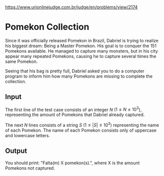 https://www.urionlinejudge.com.br/judge/en/problems/view/2174

# Pomekon Collection

Since it was officially released Pomekon in Brazil, Dabriel is trying to
realize his biggest dream: Being a Master Pomekon. His goal is to conquer the
151 Pomekons available. He managed to capture many monsters, but in his city
appear many repeated Pomekons, causing he to capture several times the same
Pomekon.

Seeing that his bag is pretty full, Dabriel asked you to do a computer program
to inform him how many Pomekons are missing to complete the collection.

## Input

The first line of the test case consists of an integer $N$
($1 \leq N \leq 10^3$), representing the amount of Pomekons that Dabriel
already captured.

The next $N$ lines consists of a string $S$ ($1 \leq |S| \leq 10^3$)
representing the name of each Pomekon. The name of each Pomekon consists only
of uppercase and lowercase letters.

## Output

You should print: "Falta(m) X pomekon(s).", where X is the amount Pomekons not
captured.

